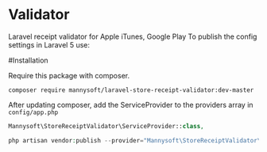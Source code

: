 # Validator
Laravel receipt validator for Apple iTunes, Google Play
To publish the config settings in Laravel 5 use:

#Installation

Require this package with composer.

```shell
composer require mannysoft/laravel-store-receipt-validator:dev-master
```

After updating composer, add the ServiceProvider to the providers array in `config/app.php`

```php
Mannysoft\StoreReceiptValidator\ServiceProvider::class,
```

```php
php artisan vendor:publish --provider="Mannysoft\StoreReceiptValidator\ServiceProvider"
```